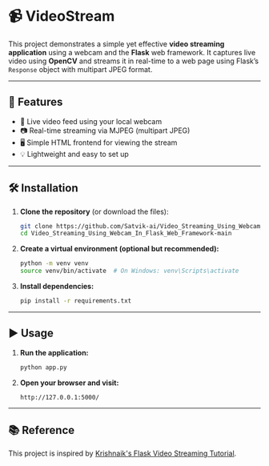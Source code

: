 # 📹 VideoStream

This project demonstrates a simple yet effective **video streaming application** using a webcam and the **Flask** web framework. It captures live video using **OpenCV** and streams it in real-time to a web page using Flask’s `Response` object with multipart JPEG format.

---

## 🚀 Features

- 🔴 Live video feed using your local webcam
- 📷 Real-time streaming via MJPEG (multipart JPEG)
- 🖥️ Simple HTML frontend for viewing the stream
- 💡 Lightweight and easy to set up

---

## 🛠️ Installation

1. **Clone the repository** (or download the files):

    ```bash
    git clone https://github.com/Satvik-ai/Video_Streaming_Using_Webcam_In_Flask_Web_Framework.git
    cd Video_Streaming_Using_Webcam_In_Flask_Web_Framework-main
    ```

2. **Create a virtual environment (optional but recommended):**

    ```bash
    python -m venv venv
    source venv/bin/activate  # On Windows: venv\Scripts\activate
    ```

3. **Install dependencies:**

    ```bash
    pip install -r requirements.txt
    ```

---

## ▶️ Usage

1. **Run the application:**

    ```bash
    python app.py
    ```

3. **Open your browser and visit:**

    ```
    http://127.0.0.1:5000/
    ```

---

## 📚 Reference

This project is inspired by [Krishnaik's Flask Video Streaming Tutorial](https://github.com/krishnaik06/Flask-Web-Framework/tree/main/Tutorial%207).
